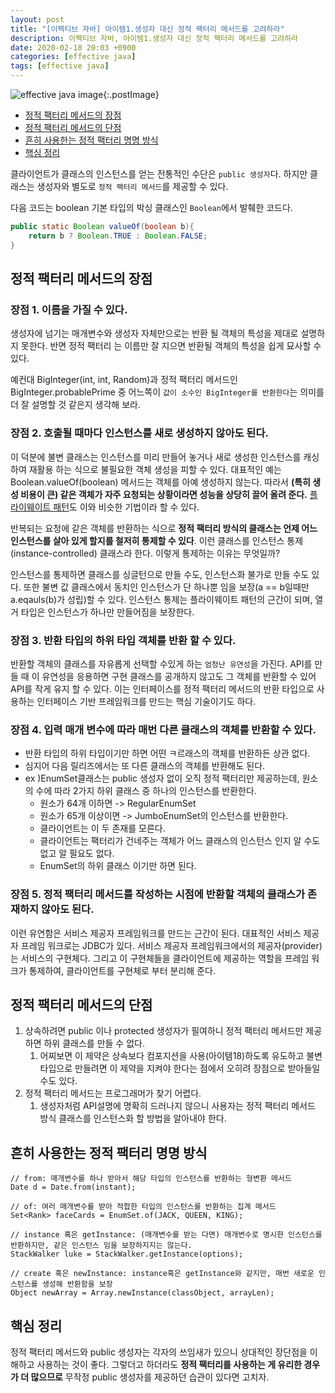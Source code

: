 ```yaml
---
layout: post
title: "[이펙티브 자바] 아이템1.생성자 대신 정적 팩터리 메서드를 고려하라"
description: 이펙티브 자바, 아이템1.생성자 대신 정적 팩터리 메서드를 고려하라
date: 2020-02-18 20:03 +0900
categories: [effective java]
tags: [effective java]
---
```


![effective java image](https://user-images.githubusercontent.com/28615416/75598228-81ca1c00-5add-11ea-9319-e949af4e07cd.png){:.postImage}

<!-- TOC -->

- [정적 팩터리 메서드의 장점](#%EC%A0%95%EC%A0%81-%ED%8C%A9%ED%84%B0%EB%A6%AC-%EB%A9%94%EC%84%9C%EB%93%9C%EC%9D%98-%EC%9E%A5%EC%A0%90)
- [정적 팩터리 메서드의 단점](#%EC%A0%95%EC%A0%81-%ED%8C%A9%ED%84%B0%EB%A6%AC-%EB%A9%94%EC%84%9C%EB%93%9C%EC%9D%98-%EB%8B%A8%EC%A0%90)
- [흔히 사용한는 정적 팩터리 명명 방식](#%ED%9D%94%ED%9E%88-%EC%82%AC%EC%9A%A9%ED%95%9C%EB%8A%94-%EC%A0%95%EC%A0%81-%ED%8C%A9%ED%84%B0%EB%A6%AC-%EB%AA%85%EB%AA%85-%EB%B0%A9%EC%8B%9D)
- [핵심 정리](#%ED%95%B5%EC%8B%AC-%EC%A0%95%EB%A6%AC)

<!-- /TOC -->

<!-- # 아이템 1.생성자 대신 정적 팩터리 메서드를 고려하라 -->

클라이언트가 클래스의 인스턴스를 얻는 전통적인 수단은 `public 생성자`다.
하지만 클래스는 생성자와 별도로 `정적 팩터리 메서드`를 제공할 수 있다.

다음 코드는 boolean 기본 타입의 박싱 클래스인 `Boolean`에서 발췌한 코드다.

```java
public static Boolean valueOf(boolean b){
    return b ? Boolean.TRUE : Boolean.FALSE;
}
```

## 정적 팩터리 메서드의 장점

### 장점 1. 이름을 가질 수 있다.

생성자에 넘기는 매개변수와 생성자 자체만으로는 반환 될 객체의 특성을 제대로 설명하지 못한다. 반면 정적 팩터리 는 이름만 잘 지으면 반환될 객체의 특성을 쉽게 묘사할 수 있다.

예컨대 BigInteger(int, int, Random)과 정적 팩터리 메서드인 BigInteger.probablePrime 중 어느쪽이 `값이 소수인 BigInteger를 반환한다`는 의미를 더 잘 설명할 것 같은지 생각해 보라.

### 장점 2. 호출될 때마다 인스턴스를 새로 생성하지 않아도 된다.

이 덕분에 불변 클래스는 인스턴스를 미리 만들어 놓거나 새로 생성한 인스턴스를 캐싱하여 재활용 하는 식으로 불필요한 객체 생성을 피할 수 있다. 대표적인 예는 Boolean.valueOf(boolean) 메서드는 객체를 아예 생성하지 않는다. 따라서 **(특히 생성 비용이 큰) 같은 객체가 자주 요청되는 상황이라면 성능을 상당히 끌어 올려 준다.** [플라이웨이트 패턴](https://ko.wikipedia.org/wiki/%ED%94%8C%EB%9D%BC%EC%9D%B4%EC%9B%A8%EC%9D%B4%ED%8A%B8_%ED%8C%A8%ED%84%B4)도 이와 비슷한 기법이라 할 수 있다.

반복되는 요청에 같은 객체를 반환하는 식으로 **정적 팩터리 방식의 클래스는 언제 어느 인스턴스를 살아 있게 할지를 철저히 통제할 수 있다**. 이런 클래스를 인스턴스 통제(instance-controlled) 클래스라 한다. 이렇게 통제하는 이유는 무엇일까?

인스턴스를 통제하면 클래스를 싱글턴으로 만들 수도, 인스턴스화 불가로 만들 수도 있다. 또한 불변 값 클래스에서 동치인 인스턴스가 단 하나뿐 임을 보장(a == b일때만 a.eqauls(b)가 성립)할 수 있다. 인스턴스 통제는 플라이웨이트 패턴의 근간이 되며, 열거 타입은 인스턴스가 하나만 만들어짐을 보장한다.

### 장점 3. 반환 타입의 하위 타입 객체를 반환 할 수 있다.

반환할 객체의 클래스를 자유롭게 선택할 수있게 하는 `엄청난 유연성`을 가진다. API를 만들 때 이 유연성을 응용하면 구현 클래스를 공개하지 않고도 그 객체를 반환할 수 있어 API를 작게 유지 할 수 있다. 이는 인터페이스를 정적 팩터리 메서드의 반환 타입으로 사용하는 인터페이스 기반 프레임워크를 만드는 핵심 기술이기도 하다.

### 장점 4. 입력 매개 변수에 따라 매번 다른 클래스의 객체를 반환할 수 있다.

- 반환 타입의 하위 타입이기만 하면 어떤 ㅋ르래스의 객체를 반환하든 상관 없다.
- 심지어 다음 릴리즈에서는 또 다른 클래스의 객체를 반환해도 된다.
- ex )EnumSet클래스는 public 생성자 없이 오직 정적 팩터리만 제공하는데, 원소의 수에 따라 2가지 하위 클래스 중 하나의 인스턴스를 반환한다.
  - 원소가 64개 이하면 -> RegularEnumSet
  - 원소가 65개 이상이면 -> JumboEnumSet의 인스턴스를 반환한다.
  - 클라이언트는 이 두 존재를 모른다.
  - 클라이언트는 팩터리가 건네주는 객체가 어느 클래스의 인스턴스 인지 알 수도 없고 알 필요도 없다.
  - EnumSet의 하위 클래스 이기만 하면 된다.

### 장점 5. 정적 팩터리 메서드를 작성하는 시점에 반환할 객체의 클래스가 존재하지 않아도 된다.

이런 유연함은 서비스 제공자 프레임워크를 만드는 근간이 된다. 대표적인 서비스 제공자 프레임 워크로는 JDBC가 있다. 서비스 제공자 프레임워크에서의 제공자(provider)는 서비스의 구현체다. 그리고 이 구현체들을 클라이언트에 제공하는 역할을 프레임 워크가 통제하여, 클라이언트를 구현체로 부터 분리해 준다.

## 정적 팩터리 메서드의 단점

1. 상속하려면 public 이나 protected 생성자가 필여하니 정적 팩터리 메서드만 제공하면 하위 클래스를 만들 수 없다.
   1. 어찌보면 이 제약은 상속보다 컴포지션을 사용(아이템18)하도록 유도하고 불변 타입으로 만들려면 이 제약을 지켜야 한다는 점에서 오히려 장점으로 받아들일 수도 있다.
2. 정적 팩터리 메서드는 프로그래머가 찾기 어렵다.
   1. 생성자처럼 API설명에 명확히 드러나지 않으니 사용자는 정적 팩터리 메서드 방식 클래스를 인스턴스화 할 방법을 알아내야 한다.

## 흔히 사용한는 정적 팩터리 명명 방식

```
// from: 매개변수를 하나 받아서 해당 타입의 인스턴스를 반환하는 형변환 메서드
Date d = Date.from(instant);

// of: 여러 매개변수를 받아 적합한 타입의 인스턴스를 반환하는 집계 메서드
Set<Rank> faceCards = EnumSet.of(JACK, QUEEN, KING);

// instance 혹은 getInstance: (매개변수를 받는 다면) 매개변수로 명시한 인스턴스를 반환하지만, 같은 인스턴스 임을 보장하지지는 않는다.
StackWalker luke = StackWalker.getInstance(options);

// create 혹은 newInstance: instance혹은 getInstance와 같지만, 매번 새로운 인스턴스를 생성해 반환함을 보장
Object newArray = Array.newInstance(classObject, arrayLen);
```

## 핵심 정리

정적 팩터리 메서드와 public 생성자는 각자의 쓰임새가 있으니 상대적인 장단점을 이해하고 사용하는 것이 좋다. 그렇더고 하더라도 **정적 팩터리를 사용하는 게 유리한 경우가 더 많으므로** 무작정 public 생성자를 제공하던 습관이 있다면 고치자.
